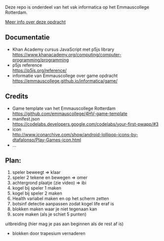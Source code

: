 Deze repo is onderdeel van het vak informatica op het Emmauscollege Rotterdam.

[Meer info over deze opdracht](https://informatica.emmauscollege.nl/)

## Documentatie
- Khan Academy cursus JavaScript met p5js library <br>
https://www.khanacademy.org/computing/computer-programming/programming
- p5js reference <br>
https://p5js.org/reference/
- informatie van Emmauscollege over game opdracht <br>
https://emmauscollege.github.io/informatica/game/

## Credits
- Game template van het Emmauscollege Rotterdam <br>
        https://github.com/emmauscollege/4HV-game-template
- manifest.json <br>
        https://codelabs.developers.google.com/codelabs/your-first-pwapp/#3
- icon <br>
        http://www.iconarchive.com/show/android-lollipop-icons-by-dtafalonso/Play-Games-icon.html
- ...


## Plan:
1. speler beweegt => klaar
2. speler 2 tekene en bewegen => omer
3. achtergrond plaatje (zie video) => ibi
5. kogel bij speler 1 maken
6.  kogel bij speler 2 maken
7.  Health variabel maken en op het scherm zetten
8.  botsinf detectie aanpassen zodat kogel life eraf is
9.  blokken maken waar je niet tegenaan kan
10.  score maken (als je schiet 5 punten)

uitbreiding (hier mag je pas aan beginnen als de rest af is)
- blokken door trapesium vernaderen